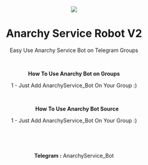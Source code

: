 <center>
<img src="http://s13.picofile.com/file/8403665634/2.jpg">
<center/>

# Anarchy Service Robot V2
Easy Use Anarchy Service Bot on Telegram Groups
<p>
  &nbsp;

<b>How To Use Anarchy Bot on Groups </b>

1 - Just Add AnarchyService_Bot On Your Group :)
<p>

&nbsp;
  <p>
    <p>
&nbsp;
&nbsp;
      <b>How To Use Anarchy Bot Source </b>

1 - Just Add AnarchyService_Bot On Your Group :)
<p>

&nbsp;
  <p>
    <p>
&nbsp;
&nbsp;
<p>
<b>Telegram :</b> AnarchyService_Bot
<p>
